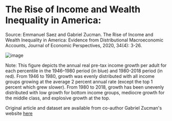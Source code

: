 # The Rise of Income and Wealth Inequality in America:

Source: Emmanuel Saez and Gabriel Zucman. The Rise of Income and Wealth Inequality in America: Evidence from Distributional Macroeconomic Accounts, Journal of Economic Perspectives, 2020, 34(4): 3-26.

![image](https://github.com/ccerv1/plurality/assets/42869436/814874d2-3804-497a-9e36-d2c2ddb50808)

Note: This figure depicts the annual real pre-tax income growth per adult for each percentile in the 1946–1980 period (in blue) and 1980-2018 period (in red). From 1946 to 1980, growth was evenly distributed with all income groups growing at the average 2 percent annual rate (except the top 1 percent which grew slower). From 1980 to 2018, growth has been unevenly distributed with low growth for bottom income groups, mediocre growth for the middle class, and explosive growth at the top.

Original article and dataset are available from co-author Gabriel Zucman's website [here](https://gabriel-zucman.eu/)

